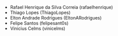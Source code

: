 * Rafael Henrique da Silva Correia (rafaelhenrique)
* Thiago Lopes (ThiagoLopes)
* Elton Andrade Rodrigues (EltonARodrigues)
* Felipe Santos (felipesant0s)
* Vinicius Celms (vinicelms)
